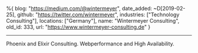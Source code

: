%{
  blog: "https://medium.com/@wintermeyer",
  date_added: ~D[2019-02-25],
  github: "https://twitter.com/wintermeyer",
  industries: ["Technology Consulting"],
  locations: ["Germany"],
  name: "Wintermeyer Consulting",
  old_id: 333,
  url: "https://www.wintermeyer-consulting.de"
}

---

Phoenix and Elixir Consulting. Webperformance and High Availability.
